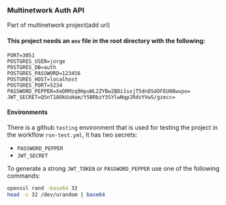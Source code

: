 ### Multinetwork Auth API

Part of multinetwork project(add url)

#### This project needs an `env` file in the root directory with the following:

```dotenv
PORT=3051
POSTGRES_USER=jorge
POSTGRES_DB=auth
POSTGRES_PASSWORD=123456
POSTGRES_HOST=localhost
POSTGRES_PORT=5234
PASSWORD_PEPPER=XeDRMzq9HpuWL2ZYBw2BDi1sxjT5dnOSdOFEU00wvpo=
JWT_SECRET=Q5nT18OkUuHam/Y5BRbzY3SYlwNqpJRdvYVwS/gzecc=
```

#### Environments

There is a github `testing` environment that is used for testing the project in the
workflow `run-test.yml`, It has two secrets:

- `PASSWORD_PEPPER`
- `JWT_SECRET`

To generate a strong `JWT_TOKEN` or `PASSWORD_PEPPER` use one of the following commands:

```bash
openssl rand -base64 32
head -c 32 /dev/urandom | base64
```
